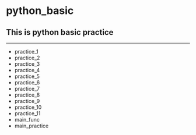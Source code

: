 # python_basic

## This is python basic practice
------------
+ practice_1
+ practice_2
+ practice_3
+ practice_4
+ practice_5
+ practice_6
+ practice_7
+ practice_8
+ practice_9
+ practice_10
+ practice_11
+ main_func
+ main_practice
